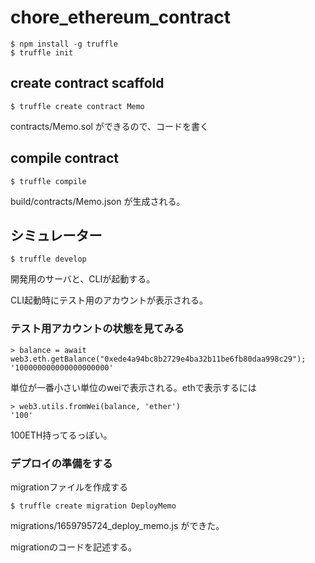 # chore_ethereum_contract

```
$ npm install -g truffle
$ truffle init
```

## create contract scaffold

```
$ truffle create contract Memo
```

contracts/Memo.sol ができるので、コードを書く

## compile contract

```
$ truffle compile
```

build/contracts/Memo.json が生成される。

## シミュレーター

```
$ truffle develop
```

開発用のサーバと、CLIが起動する。

CLI起動時にテスト用のアカウントが表示される。

### テスト用アカウントの状態を見てみる

```
> balance = await web3.eth.getBalance("0xede4a94bc8b2729e4ba32b11be6fb80daa998c29");
'100000000000000000000'
```

単位が一番小さい単位のweiで表示される。ethで表示するには

```
> web3.utils.fromWei(balance, 'ether')
'100'
```

100ETH持ってるっぽい。

### デプロイの準備をする

migrationファイルを作成する

```
$ truffle create migration DeployMemo
```

migrations/1659795724_deploy_memo.js ができた。

migrationのコードを記述する。

